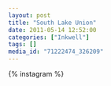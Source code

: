 ```yaml
---
layout: post
title: "South Lake Union"
date: 2011-05-14 12:52:00
categories: ["Inkwell"]
tags: []
media_id: "71222474_326209"
---
```


{% instagram %}
